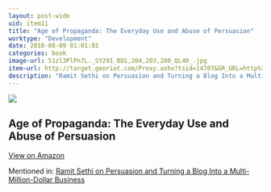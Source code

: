 ```yaml
---
layout: post-wide
uid: item11
title: "Age of Propaganda: The Everyday Use and Abuse of Persuasion"
worktype: "Development"
date: 2016-08-09 01:01:01
categories: book
image-url: 51zl3PlPn7L._SY291_BO1,204,203,200_QL40_.jpg
item-url: http://target.georiot.com/Proxy.ashx?tsid=14707&GR_URL=http%3A%2F%2Fwww.amazon.com%2FAge-Propaganda-Everyday-Abuse-Persuasion%2Fdp%2F0805074031%2F
description: "Ramit Sethi on Persuasion and Turning a Blog Into a Multi-Million-Dollar Business"
---
```

<a href="http://target.georiot.com/Proxy.ashx?tsid=14707&GR_URL=http%3A%2F%2Fwww.amazon.com%2FAge-Propaganda-Everyday-Abuse-Persuasion%2Fdp%2F0805074031%2F" target="blank"><img src="../../../../img/thumbs/51zl3PlPn7L._SY291_BO1,204,203,200_QL40_.jpg" class="prod-img"></a>
<h2>Age of Propaganda: The Everyday Use and Abuse of Persuasion</h2>
<p><a class="btn btn-primary" href="http://target.georiot.com/Proxy.ashx?tsid=14707&GR_URL=http%3A%2F%2Fwww.amazon.com%2FAge-Propaganda-Everyday-Abuse-Persuasion%2Fdp%2F0805074031%2F" target="blank">View on Amazon</a><p>
<p>Mentioned in: <a href="http://fourhourworkweek.com/2014/10/09/ramit-sethi-on-persuasion-and-turning-a-blog-into-a-multi-million-dollar-business/" target="blank">Ramit Sethi on Persuasion and Turning a Blog Into a Multi-Million-Dollar Business</a></p>
